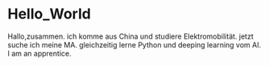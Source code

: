 # Hello_World
Hallo,zusammen. ich komme aus China und studiere Elektromobilität. jetzt suche ich meine MA. gleichzeitig lerne Python und deeping learning vom AI.
I am an apprentice.
